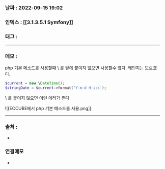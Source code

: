 ### 날짜 :  2022-09-15 19:02

### 인덱스 : [[3.1.3.5.1 Symfony]]

### 태그 :

----

### 메모 :

php 기본 메소드를 사용할때 \\ 를 앞에 붙이지 않으면 사용할수 없다.
왜인지는 모르겠다.

```php
$current = new \DateTime();
$stringDate = $current->format('Y-m-d H:i:s');
```

\\ 를 붙이지 않으면 이런 에러가 뜬다

![[ECCUBE에서 php 기본 메소드를 사용.png]]

----
### 출처 :
-


### 연결메모
-








